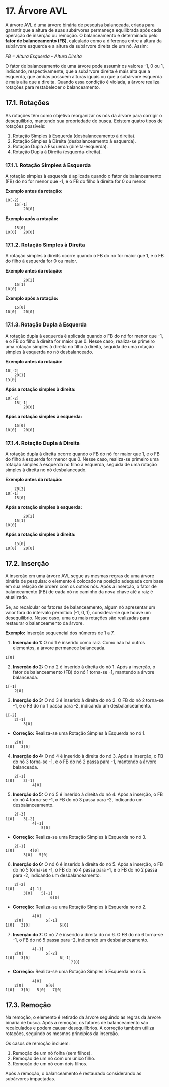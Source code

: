 # 17. Árvore AVL

A árvore AVL é uma árvore binária de pesquisa balanceada, criada para garantir que a altura de suas subárvores permaneça equilibrada após cada operação de inserção ou remoção. O balanceamento é determinado pelo **fator de balanceamento (FB)**, calculado como a diferença entre a altura da subárvore esquerda e a altura da subárvore direita de um nó. Assim:

_FB = Altura Esquerda - Altura Direita_

O fator de balanceamento de uma árvore pode assumir os valores -1, 0 ou 1, indicando, respectivamente, que a subárvore direita é mais alta que a esquerda, que ambas possuem alturas iguais ou que a subárvore esquerda é mais alta que a direita. Quando essa condição é violada, a árvore realiza rotações para restabelecer o balanceamento.

## 17.1. Rotações

As rotações têm como objetivo reorganizar os nós da árvore para corrigir o desequilíbrio, mantendo sua propriedade de busca. Existem quatro tipos de rotações possíveis:

1. Rotação Simples à Esquerda (desbalanceamento à direita).
2. Rotação Simples à Direita (desbalanceamento à esquerda).
3. Rotação Dupla à Esquerda (direita-esquerda).
4. Rotação Dupla à Direita (esquerda-direita).

### 17.1.1. Rotação Simples à Esquerda

A rotação simples à esquerda é aplicada quando o fator de balanceamento (FB) do nó for menor que -1, e o FB do filho à direita for 0 ou menor.

**Exemplo antes da rotação:**

```
10[-2]
    15[-1]
        20[0]
```

**Exemplo após a rotação:**

```
    15[0]
10[0]   20[0]
```

### 17.1.2. Rotação Simples à Direita

A rotação simples à direits ocorre quando o FB do nó for maior que 1, e o FB do filho à esquerda for 0 ou maior.

**Exemplo antes da rotação:**

```
        20[2]
    15[1]
10[0]
```

**Exemplo após a rotação:**

```
    15[0]
10[0]   20[0]
```

### 17.1.3. Rotação Dupla à Esquerda

A rotação dupla à esquerda é aplicada quando o FB do nó for menor que -1, e o FB do filho à direita for maior que 0. Nesse caso, realiza-se primeiro uma rotação simples à direita no filho à direita, seguida de uma rotação simples à esquerda no nó desbalanceado.

**Exemplo antes da rotação:**

```
10[-2]
    20[1]
15[0]
```

**Após a rotação simples à direita:**

```
10[-2]
    15[-1]
        20[0]
```

**Após a rotação simples à esquerda:**

```
    15[0]
10[0]   20[0]
```

### 17.1.4. Rotação Dupla à Direita

A rotação dupla à direita ocorre quando o FB do nó for maior que 1, e o FB do filho à esquerda for menor que 0. Nesse caso, realiza-se primeiro uma rotação simples à esquerda no filho à esquerda, seguida de uma rotação simples à direita no nó desbalanceado.

**Exemplo antes da rotação:**

```
    20[2]
10[-1]
    15[0]
```

**Após a rotação simples à esquerda:**

```
        20[2]
    15[1]
10[0]
```

**Após a rotação simples à direita:**

```
    15[0]
10[0]   20[0]
```

## 17.2. Inserção

A inserção em uma árvore AVL segue as mesmas regras de uma árvore binária de pesquisa: o elemento é colocado na posição adequada com base em sua relação de ordem com os outros nós. Após a inserção, o fator de balanceamento (FB) de cada nó no caminho da nova chave até a raiz é atualizado.

Se, ao recalcular os fatores de balanceamento, algum nó apresentar um valor fora do intervalo permitido (-1, 0, 1), considera-se que houve um desequilíbrio. Nesse caso, uma ou mais rotações são realizadas para restaurar o balanceamento da árvore.

**Exemplo:** Inserção sequencial dos números de 1 a 7.

1. **Inserção do 1:** O nó 1 é inserido como raiz. Como não há outros elementos, a árvore permanece balanceada.

```
1[0]
```

2. **Inserção do 2:** O nó 2 é inserido à direita do nó 1. Após a inserção, o fator de balanceamento (FB) do nó 1 torna-se -1, mantendo a árvore balanceada.

```
1[-1]
    2[0]
```

3. **Inserção do 3:** O nó 3 é inserido à direita do nó 2. O FB do nó 2 torna-se -1, e o FB do nó 1 passa para -2, indicando um desbalanceamento.

```
1[-2]
    2[-1]
        3[0]
```

- **Correção:** Realiza-se uma Rotação Simples à Esquerda no nó 1.

```
    2[0]
1[0]   3[0]
```

4. **Inserção do 4:** O nó 4 é inserido à direita do nó 3. Após a inserção, o FB do nó 3 torna-se -1, e o FB do nó 2 passa para -1, mantendo a árvore balanceada.

```
    2[-1]
1[0]    3[-1]
            4[0]
```

5. **Inserção do 5:** O nó 5 é inserido à direita do nó 4. Após a inserção, o FB do nó 4 torna-se -1, o FB do nó 3 passa para -2, indicando um desbalanceamento.

```
    2[-3]
1[0]    3[-2]
            4[-1]
                5[0]
```

- **Correção:** Realiza-se uma Rotação Simples à Esquerda no nó 3.

```
    2[-1]
1[0]       4[0]
        3[0]   5[0]
```

6. **Inserção do 6:** O nó 6 é inserido à direita do nó 5. Após a inserção, o FB do nó 5 torna-se -1, o FB do nó 4 passa para -1, e o FB do nó 2 passa para -2, indicando um desbalanceamento.

```
    2[-2]
1[0]       4[-1]
        3[0]    5[-1]
                    6[0]
```

- **Correção:** Realiza-se uma Rotação Simples à Esquerda no nó 2.

```
            4[0]
    2[0]          5[-1]
1[0]   3[0]             6[0]
```

7. **Inserção do 7:** O nó 7 é inserido à direita do nó 6. O FB do nó 6 torna-se -1, o FB do nó 5 passa para -2, indicando um desbalanceamento.

```
            4[-1]
    2[0]          5[-2]
1[0]   3[0]             6[-1]
                             7[0]
```

- **Correção:** Realiza-se uma Rotação Simples à Esquerda no nó 5.

```
            4[0]
    2[0]          6[0]
1[0]   3[0]   5[0]   7[0]
```

## 17.3. Remoção

Na remoção, o elemento é retirado da árvore seguindo as regras da árvore binária de busca. Após a remoção, os fatores de balanceamento são recalculados e podem causar desequilíbrios. A correção também utiliza rotações, seguindo os mesmos princípios da inserção.

Os casos de remoção incluem:

1. Remoção de um nó folha (sem filhos).
2. Remoção de um nó com um único filho.
3. Remoção de um nó com dois filhos.

Após a remoção, o balanceamento é restaurado considerando as subárvores impactadas.